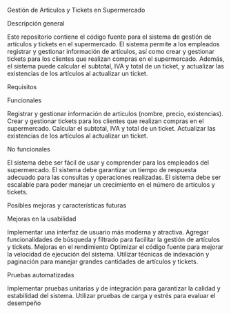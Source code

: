Gestión de Artículos y Tickets en Supermercado

Descripción general

Este repositorio contiene el código fuente para el sistema de gestión de artículos y tickets en el supermercado. El sistema permite a los empleados registrar y gestionar información de artículos, así como crear y gestionar tickets para los clientes que realizan compras en el supermercado. Además, el sistema puede calcular el subtotal, IVA y total de un ticket, y actualizar las existencias de los artículos al actualizar un ticket.

Requisitos

Funcionales

Registrar y gestionar información de artículos (nombre, precio, existencias).
Crear y gestionar tickets para los clientes que realizan compras en el supermercado.
Calcular el subtotal, IVA y total de un ticket.
Actualizar las existencias de los artículos al actualizar un ticket.

No funcionales

El sistema debe ser fácil de usar y comprender para los empleados del supermercado.
El sistema debe garantizar un tiempo de respuesta adecuado para las consultas y operaciones realizadas.
El sistema debe ser escalable para poder manejar un crecimiento en el número de artículos y tickets.

Posibles mejoras y características futuras

Mejoras en la usabilidad

Implementar una interfaz de usuario más moderna y atractiva.
Agregar funcionalidades de búsqueda y filtrado para facilitar la gestión de artículos y tickets.
Mejoras en el rendimiento
Optimizar el código fuente para mejorar la velocidad de ejecución del sistema.
Utilizar técnicas de indexación y paginación para manejar grandes cantidades de artículos y tickets.

Pruebas automatizadas

Implementar pruebas unitarias y de integración para garantizar la calidad y estabilidad del sistema.
Utilizar pruebas de carga y estrés para evaluar el desempeño
